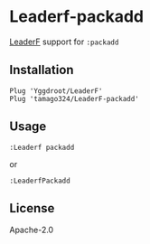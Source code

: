 # Leaderf-packadd

[LeaderF](https://github.com/Yggdroot/LeaderF) support for `:packadd`


## Installation

```vim
Plug 'Yggdroot/LeaderF'
Plug 'tamago324/LeaderF-packadd'
```


## Usage

```
:Leaderf packadd
```

or

```
:LeaderfPackadd
```

## License

Apache-2.0
